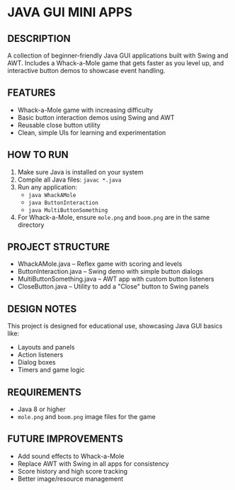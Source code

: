# JAVA GUI MINI APPS

## DESCRIPTION
A collection of beginner-friendly Java GUI applications built with Swing and AWT. Includes a Whack-a-Mole game that gets faster as you level up, and interactive button demos to showcase event handling.

## FEATURES
- Whack-a-Mole game with increasing difficulty
- Basic button interaction demos using Swing and AWT
- Reusable close button utility
- Clean, simple UIs for learning and experimentation

## HOW TO RUN
1. Make sure Java is installed on your system
2. Compile all Java files: `javac *.java`
3. Run any application:
   - `java WhackAMole`
   - `java ButtonInteraction`
   - `java MultiButtonSomething`
4. For Whack-a-Mole, ensure `mole.png` and `boom.png` are in the same directory

## PROJECT STRUCTURE
- WhackAMole.java – Reflex game with scoring and levels
- ButtonInteraction.java – Swing demo with simple button dialogs
- MultiButtonSomething.java – AWT app with custom button listeners
- CloseButton.java – Utility to add a "Close" button to Swing panels

## DESIGN NOTES
This project is designed for educational use, showcasing Java GUI basics like:
- Layouts and panels
- Action listeners
- Dialog boxes
- Timers and game logic

## REQUIREMENTS
- Java 8 or higher
- `mole.png` and `boom.png` image files for the game

## FUTURE IMPROVEMENTS
- Add sound effects to Whack-a-Mole
- Replace AWT with Swing in all apps for consistency
- Score history and high score tracking
- Better image/resource management
